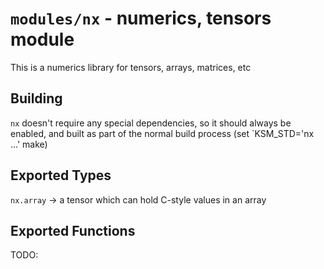 # `modules/nx` - numerics, tensors module

This is a numerics library for tensors, arrays, matrices, etc

## Building

`nx` doesn't require any special dependencies, so it should always be enabled, and built as part of the normal build process (set `KSM_STD='nx ...' make)


## Exported Types

`nx.array` -> a tensor which can hold C-style values in an array


## Exported Functions

TODO:

